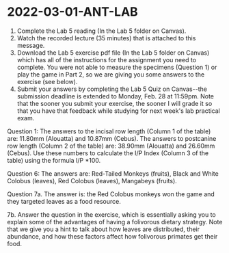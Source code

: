 # 2022-03-01-ANT-LAB

1. Complete the Lab 5 reading (In the Lab 5 folder on Canvas).
2. Watch the recorded lecture (35 minutes) that is attached to this message.
3. Download the Lab 5 exercise pdf file (In the Lab 5 folder on Canvas) which has all of the instructions for the assignment you need to complete. You were not able to measure the specimens (Question 1) or play the game in Part 2, so we are giving you some answers to the exercise (see below).
4. Submit your answers by completing the Lab 5 Quiz on Canvas--the submission deadline is extended to Monday, Feb. 28 at 11:59pm. Note that the sooner you submit your exercise, the sooner I will grade it so that you have that feedback while studying for next week's lab practical exam.

Question 1: The answers to the incisal row length (Column 1 of the table) are: 11.80mm (Alouatta) and 10.87mm (Cebus). The answers to postcanine row length (Column 2 of the table) are: 38.90mm (Alouatta) and 26.60mm (Cebus).
Use these numbers to calculate the I/P Index (Column 3 of the table) using the formula I/P *100.

Question 6: The answers are: Red-Tailed Monkeys (fruits), Black and White Colobus (leaves), Red Colobus (leaves), Mangabeys (fruits).

Question 7a. The answer is: the Red Colobus monkeys won the game and they targeted leaves as a food resource.

7b. Answer the question in the exercise, which is essentially asking you to explain some of the advantages of having a folivorous dietary strategy. Note that we give you a hint to talk about how leaves are distributed, their abundance, and how these factors affect how folivorous primates get their food. 







